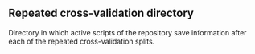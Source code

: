 ## Repeated cross-validation directory
Directory in which active scripts of the repository save information after each of the repeated cross-validation splits.
